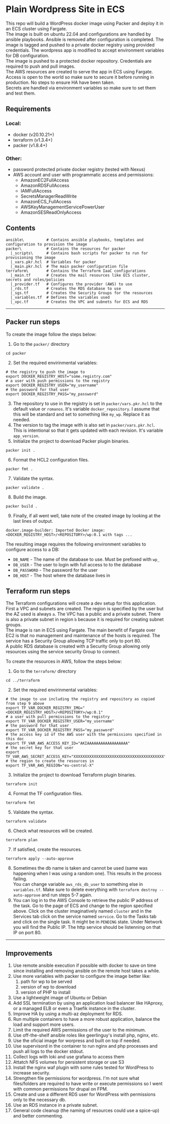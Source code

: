 # Plain Wordpress Site in ECS
This repo will build a WordPress docker image using Packer and deploy it in an ECS cluster using Fargate.\
The image is built on ubuntu 22.04 and configurations are handled by ansible playbooks. Ansible is removed after configuration is completed. The image is tagged and pushed to a private docker registry using provided credentials. The wordpress app is modified to accept environment variables for DB configuration.\
The image is pushed to a protected docker repository. Credentials are required to push and pull images.\
The AWS resources are created to serve the app in ECS using Fargate. Access is open to the world so make sure to secure it before running in production. No steps to ensure HA have been taken.\
Secrets are handled via environment variables so make sure to set them and test them.

## Requirements
### Local:
- docker (v20.10.21+)
- terraform (v1.3.4+)
- packer (v1.8.4+)
### Other:
- password protected private docker registry (tested with Nexus)
- AWS account and user with programmatic access and permissions:
  - AmazonEC2FullAccess
  - AmazonRDSFullAccess 
  - IAMFullAccess
  - SecretsManagerReadWrite
  - AmazonECS_FullAccess
  - AWSKeyManagementServicePowerUser
  - AmazonSESReadOnlyAccess 

## Contents
```
ansible\          # Contains ansible playbooks, templates and configuration to provision the image
packer\           # Contains the resources for packer
  |_scripts\      # Contains bash scripts for packer to run for provisioning the image
  |_vars.pkr.hcl  # Variables for packer
  |_main.pkr.hcl  # The main packer configuration file
terraform\        # Contains the Terraform IaaC configurations 
  |_main.tf       # Creates the mail resources like ECS cluster, secrets and roles/policies
  |_provider.tf   # Configures the provider (AWS) to use
  |_rds.tf        # Creates the RDS database to use
  |_sgs.tf        # Creates the Security Groups for the resources
  |_variables.tf  # Defines the variables used
  |_vpc.tf        # Creates the VPC and subnets for ECS and RDS
```

---
## Packer run steps
To create the image follow the steps below:

1. Go to the `packer/` directory
```
cd packer
```
2. Set the required envirinmental variables:
```
# the registry to push the image to
export DOCKER_REGISTRY_HOST="some.registry.com"
# a user with push permissions to the registry
export DOCKER_REGISTRY_USER="my_username"
# the password for that user
export DOCKER_REGISTRY_PASS="my_password"
```
3. The repository to use in the registry is set in `packer/vars.pkr.hcl` to the default value or `romanos`. It's variable `docker_repository`. I assume that this will be standard and set to something like `my_wp`. Replace it as needed.
4. The version to tag the image with is also set in `packer/vars.pkr.hcl`. This is intentional so that it gets updated with each revision. It's variable `app_version`.
5. Initialize the project to download Packer plugin binaries.
```
packer init .
```
6. Format the HCL2 configuration files.
```
packer fmt .
```
7. Validate the syntax.
```
packer validate .
```
8. Build the image.
```
packer build .
```
9. Finally, if all went well, take note of the created image by looking at the last lines of output.
```
docker.image-builder: Imported Docker image: <DOCKER_REGISTRY_HOST>/<REPOSITORY>/wp:0.1 with tags ...
```

The resulting image requires the following environment variables to configure access to a DB:
- `DB_NAME` - The name of the database to use. Must be prefoxed with `wp_`
- `DB_USER` - The user to login with full access to to the database
- `DB_PASSWORD` - The password for the user
- `DB_HOST` - The host where the database lives in

## Terraform run steps
The Terraform configurations will create a dev setup for this application.\
First a VPC and subnets are created. The region is specified by the user but the AZ used is always `a`. The VPC has a public and a private subnet. There is also a private subnet in region `b` because it is required for creating subnet groups.\
The image is ran in ECS using Fargate. The main benefit of Fargate over EC2 is that no management and maintenance of the hosts is required. The service has a Security Group allowing TCP traffic only to port 80.\
A public RDS database is created with a Security Group allowing only resources using the service security Group to connect.

To create the resources in AWS, follow the steps below:

1. Go to the `terraform/` directory
```
cd ../terraform
```
2. Set the required envirinmental variables:
```
# the image to use including the registry and repository as copied from step 9 above
export TF_VAR_DOCKER_REGISTRY_IMG="<DOCKER_REGISTRY_HOST>/<REPOSITORY>/wp:0.1"
# a user with pull permissions to the registry
export TF_VAR_DOCKER_REGISTRY_USER="my_username"
# the password for that user
export TF_VAR_DOCKER_REGISTRY_PASS="my_password"
# the access key id of the AWS user with the permissions specified in this doc
export TF_VAR_AWS_ACCESS_KEY_ID="AKIAAAAAAAAAAAAAAAAAA"
# the secret key for that user
export TF_VAR_AWS_SECRET_ACCESS_KEY="XXXXXXXXXXXXXXXXXXXXXXXXXXXXXXXXXXXXXXXX"
# the region to create the resources in
export TF_VAR_AWS_REGION="eu-central-X"
```
3. Initialize the project to download Terraform plugin binaries.
```
terraform init
```
4. Format the TF configuration files.
```
terraform fmt
```
5. Validate the syntax.
```
terraform validate
```
6. Check what resources will be created.
```
terraform plan
```
7. If satisfied, create the resources.
```
terraform apply --auto-approve
```
8. Sometimes the db name is taken and cannot be used (same was happening when I was using a random one). This results in the process failing.\
You can change variable `aws_rds_db_user` to something else in `variables.tf`. Make sure to delete everything with `terraform destroy --auto-approve` and run steps 5-7 again.
9. You can log in to the AWS Console to retrieve the public IP address of the task. Go to the page of ECS and change to the region specified above. Click on the cluster imaginatively named `cluster` and in the Services tab click on the service named `service`. Go to the Tasks tab and click on the single task. It might be in `PENDING` state. Under Network you will find the Public IP. The http service should be listenning on that IP on port 80.

---
## Improvements
1. Use remote ansible execution if possible with docker to save on time since installing and removing ansible on the remote host takes a while.
2. Use more variables with packer to configure the image better like:
   1. path for wp to be served
   2. version of wp to download
   3. version of PHP to install
4. Use a lightweight image of Ubuntu or Debian
5. Add SSL termination by using an application load balancer like HAproxy, or a managed ELB or even a Traefik instance in the cluster.
6. Improve HA by using a multi-az deployment for RDS.
7. Run multiple containers to have a more robust application, balance the load and support more users.
8. Limit the required AWS permissions of the user to the minimum.
9. Use off-the-shelf ansible roles like geerlinguy's install php, nginx, etc.
10. Use the oficial image for worpress and built on top if needed.
11. Use supervisord in the container to run nginx and php processes and push all logs to the docker stdout.
12. Collect logs with loki and use grafana to access them
13. Attatch NFS volumes for persistent storage or use S3
14. Install the nginx waf plugin with some rules tested for WordPress to increase security.
15. Strengthen file permissions for wordpress. I'm not sure what files/folders are required to have write or execute permissions so I went with common permissions for drupal on FPM.
16. Create and use a different RDS user for WordPress with permissions only to the necessary db.
17. Use an RDS instance in a private subnet.
18. General code cleanup (the naming of resources could use a spice-up) and better commenting.

